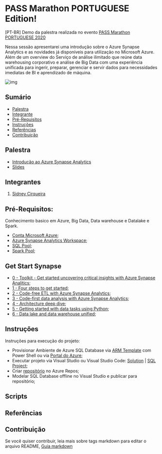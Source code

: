 # PASS Marathon PORTUGUESE Edition!
[PT-BR] Demo da palestra realizada no evento [PASS Marathon PORTUGUESE 2020](https://www.pass.org/marathon/2020/portuguese/About.aspx)

Nessa sessão apresentarei uma introdução sobre o Azure Synapse Analytics e as novidades já disponíveis para utilização no Microsoft Azure. Além de um overview do Serviço de análise ilimitado que reúne data warehousing corporativo e análise de Big Data com uma experiência unificada para ingerir, preparar, gerenciar e servir dados para necessidades imediatas de BI e aprendizado de máquina.

![img](https://github.com/sidneyocirqueira/devopsdays-goiania-2019/blob/master/img/banner.jpg)
## Sumário
* [Palestra](#palestra)
* [Integrante](#integrantes)
* [Pré-Requisitos](#prerequisitos)
* [Instruções](#instrucoes)
* [Referências](#referencias)
* [Contribuição](#contribuicao)

## Palestra
* [Introdução ao Azure Synapse Analytics](https://www.pass.org/marathon/2020/portuguese/Sessions/Details.aspx?sid=105737)
* [Slides](sttps://speakerdeck.com/sidneyocirqueira)

## Integrantes
1. [Sidney Cirqueira](https://www.linkedin.com/in/sidneyoliveiracirqueira/)

## Pré-Requisitos:
Conhecimento basico em Azure, Big Data, Data warehouse e Datalake e Spark.
* [Conta Microsoft Azure](https://azure.microsoft.com/en-us/free/); 
* [Azure Synapse Analytics Workspace](https://docs.microsoft.com/en-us/azure/synapse-analytics/quickstart-create-workspace);
* [SQL Pool](https://docs.microsoft.com/en-us/azure/synapse-analytics/quickstart-create-sql-pool-portal); 
* [Spark Pool](https://docs.microsoft.com/en-us/azure/synapse-analytics/quickstart-create-apache-spark-pool-portal);

## Get Start Synapse
* [0 - Toolkit - Get started uncovering critical insights with Azure Synapse Analitics]();
* [1 - Four steps to get started]();
* [2 - Code-free ETL with Azure Synapse Analytics]();
* [3 - Code-first data analysis with Azure Synapse Analytics]();
* [4 - Architecture deep dive]();
* [5 - Getting started with data tasks using Python]();
* [6 - Data lake and data warehouse unified]();

## Instruções
Instruções para execução do projeto:
* Provisionar Ambiente de Azure SQL Database via [ARM Template]() com Power Shell ou via [Portal do Azure](https://portal.azure.com);
* Executar projeto via Visual Studio ou Visual Studio Code: [Solution]() |  [SQL Project]();
* Criar [repositório](https://docs.microsoft.com/en-us/azure/devops/repos/index?view=azure-devops) no Azure Repos;
* Modelar SQL Database offline no Visual Studio e publicar para repositório;  

## Scripts 

## Referências 

## Contribuição
Se você quiser contribuir, leia mais sobre tags markdown para editar o arquivo README, [Guia markdown](https://docs.microsoft.com/en-us/azure/devops/project/wiki/markdown-guidance?view=azure-devops&viewFallbackFrom=vsts) 

